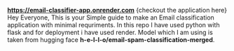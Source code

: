 **https://email-classifier-app.onrender.com** {checkout the application here}
Hey Everyone, This is your Simple guide to make an Email classification application with minimal requriments.
In this repo I have used python with flask and for deployment i have used render.
Model which I am using is taken from hugging face **h-e-l-l-o/email-spam-classification-merged**.
